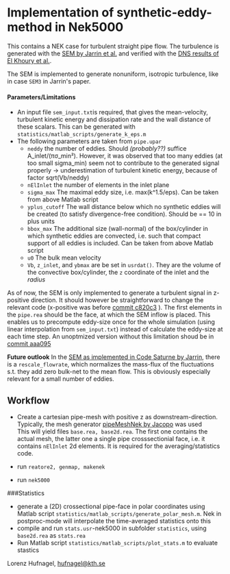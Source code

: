 # Implementation of synthetic-eddy-method in Nek5000

This contains a NEK case for turbulent straight pipe flow. The turbulence is generated with the [SEM by Jarrin et al.](http://cfd.mace.manchester.ac.uk/desider/symposium/symp05/Session_2/S2-B.pdf) and verified with the [DNS results of El Khoury et al.](http://link.springer.com/article/10.1007%2Fs10494-013-9482-8).

The SEM is implemented to generate nonuniform, isotropic turbulence, like in case `SEM3` in Jarrin's paper. 
#### Parameters/Limitations
* An input file `sem_input.txt`is required, that gives the mean-velocity, turbulent kinetic energy and dissipation rate and the wall distance of these scalars. This can be generated with `statistics/matlab_scripts/generate_k_eps.m`
* The following parameters are taken from `pipe.upar` 
    * `neddy` the number of eddies. Should *(probably??)* suffice A_inlet/(πσ_min²). However, it was observed that too many eddies (at too small sigma_min) seem not to contribute to the generated signal properly -> underestimation of turbulent kinetic energy, because of factor sqrt(Vb/neddy) 
    * `nElInlet` the number of elements in the inlet plane
    * `sigma_max` The maximal eddy size, i.e. max(k^1.5/eps). Can be taken from above Matlab script
    * `yplus_cutoff` The wall distance below which no synthetic eddies will be created (to satisfy divergence-free condition). Should be == 10 in plus units
    * `bbox_max` The additional size (wall-normal) of the box/cylinder in which synthetic eddies are convected, i.e. such that compact support of all eddies is included. Can be taken from above Matlab script
    * `u0` The bulk mean velocity
    * `Vb`, `z_inlet`, and `ybmax` are be set in `usrdat()`. They are the volume of the convective box/cylinder, the `z` coordinate of the inlet and the _radius_
 
As of now, the SEM is only implemented to generate a turbulent signal in z-positive direction. It should however be straightforward to change the relevant code (x-positive was before [commit c820c3](../../commit/c820c3d9f9ae82491efa70bcbb80dae23970e9b5) ). The first elements in the `pipe.rea` should be the face, at which the SEM inflow is placed. This enables us to precompute eddy-size once for the whole simulation (using linear interpolation from `sem_input.txt`) instead of calculate the eddy-size at each time step. An unoptmized version without this limitation shoud be in [commit aaa095](../../commit/aaa095)  

**Future outlook**
In the [SEM as implemented in Code Saturne by Jarrin](http://code-saturne.org/viewvc/saturne/trunk/src/turb/cs_les_inflow.c?view=markup), there is a `rescale_flowrate`, which normalizes the mass-flux of the fluctuations s.t. they add zero bulk-net to the mean flow. This is obviously especially relevant for a small number of eddies.

## Workflow
* Create a cartesian pipe-mesh with positive z as downstream-direction. Typically, the mesh generator [pipeMeshNek by Jacopo](https://bitbucket.org/jacopo-canton/pipemeshnek) was used  
This will yield files `base.rea, base2d.rea`. The first one contains the actual mesh, the latter one a single pipe crosssectionial face, i.e. it contains `nElInlet` 2d elements. It is required for the averaging/statistics code.

* run `reatore2, genmap, makenek`
* run `nek5000` 

###Statistics 
* generate a (2D) crossectional pipe-face in polar coordinates using Matlab script `statistics/matlab_scripts/generate_polar_mesh.m`. Nek in postproc-mode will interpolate the time-averaged statistics onto this  
* compile and run `stats.usr`-nek5000 in subfolder `statistics`, using `base2d.rea` as `stats.rea` 
* Run Matlab script `statistics/matlab_scripts/plot_stats.m` to evaluate stastics

Lorenz Hufnagel, hufnagel@kth.se
